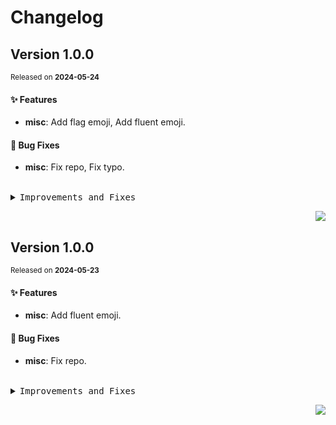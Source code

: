 <a name="readme-top"></a>

# Changelog

## Version&nbsp;1.0.0
<sup>Released on **2024-05-24**</sup>


#### ✨ Features

- **misc**: Add flag emoji, Add fluent emoji.


#### 🐛 Bug Fixes

- **misc**: Fix repo, Fix typo.


<br/>



<details>
<summary><kbd>Improvements and Fixes</kbd></summary>



#### What's improved

* **misc**: Add flag emoji ([19f61d9](https://github.com/lobehub/fluent-emoji/commit/19f61d9))
* **misc**: Add fluent emoji ([7ed3083](https://github.com/lobehub/fluent-emoji/commit/7ed3083))



#### What's fixed

* **misc**: Fix repo ([514d6b7](https://github.com/lobehub/fluent-emoji/commit/514d6b7))
* **misc**: Fix typo ([8dde7d5](https://github.com/lobehub/fluent-emoji/commit/8dde7d5))

</details>


<div align="right">

[![](https://img.shields.io/badge/-BACK_TO_TOP-151515?style=flat-square)](#readme-top)

</div>

## Version&nbsp;1.0.0
<sup>Released on **2024-05-23**</sup>


#### ✨ Features

- **misc**: Add fluent emoji.


#### 🐛 Bug Fixes

- **misc**: Fix repo.


<br/>



<details>
<summary><kbd>Improvements and Fixes</kbd></summary>



#### What's improved

* **misc**: Add fluent emoji ([7ed3083](https://github.com/lobehub/fluent-emoji/commit/7ed3083))



#### What's fixed

* **misc**: Fix repo ([514d6b7](https://github.com/lobehub/fluent-emoji/commit/514d6b7))

</details>


<div align="right">

[![](https://img.shields.io/badge/-BACK_TO_TOP-151515?style=flat-square)](#readme-top)

</div>
